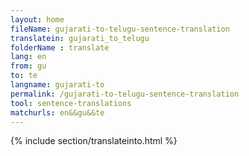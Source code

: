 ```yaml
---
layout: home
fileName: gujarati-to-telugu-sentence-translation
translatein: gujarati_to_telugu
folderName : translate
lang: en
from: gu
to: te
langname: gujarati-to
permalink: /gujarati-to-telugu-sentence-translation
tool: sentence-translations
matchurls: en&&gu&&te
---
```

{% include section/translateinto.html %}
